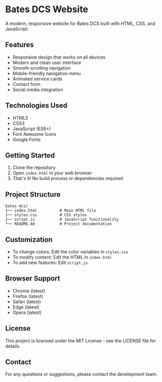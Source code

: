 # Bates DCS Website

A modern, responsive website for Bates DCS built with HTML, CSS, and JavaScript.

## Features

- Responsive design that works on all devices
- Modern and clean user interface
- Smooth scrolling navigation
- Mobile-friendly navigation menu
- Animated service cards
- Contact form
- Social media integration

## Technologies Used

- HTML5
- CSS3
- JavaScript (ES6+)
- Font Awesome Icons
- Google Fonts

## Getting Started

1. Clone the repository
2. Open `index.html` in your web browser
3. That's it! No build process or dependencies required

## Project Structure

```
bates-dcs/
├── index.html          # Main HTML file
├── styles.css          # CSS styles
├── script.js           # JavaScript functionality
└── README.md           # Project documentation
```

## Customization

- To change colors: Edit the color variables in `styles.css`
- To modify content: Edit the HTML in `index.html`
- To add new features: Edit `script.js`

## Browser Support

- Chrome (latest)
- Firefox (latest)
- Safari (latest)
- Edge (latest)
- Opera (latest)

## License

This project is licensed under the MIT License - see the LICENSE file for details.

## Contact

For any questions or suggestions, please contact the development team.
